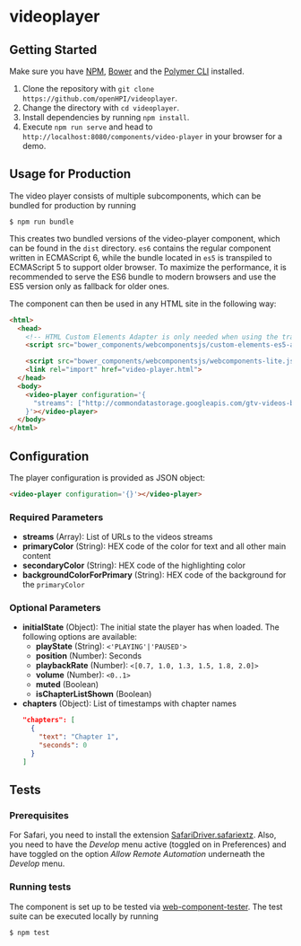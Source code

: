 # videoplayer


## Getting Started

Make sure you have [NPM](https://www.npmjs.com/get-npm), [Bower](https://www.npmjs.com/package/bower) and the [Polymer CLI](https://www.npmjs.com/package/polymer-cli) installed.

1. Clone the repository with `git clone https://github.com/openHPI/videoplayer`.
2. Change the directory with `cd videoplayer`.
3. Install dependencies by running `npm install`.
4. Execute `npm run serve` and head to `http://localhost:8080/components/video-player` in your browser for a demo.

## Usage for Production
The video player consists of multiple subcomponents, which can be bundled for production by running
```
$ npm run bundle
```
This creates two bundled versions of the video-player component, which can be found in the `dist` directory. `es6` contains the regular component written in ECMAScript 6, while the bundle located in `es5` is transpiled to ECMAScript 5 to support older browser.
To maximize the performance, it is recommended to serve the ES6 bundle to modern browsers and use the ES5 version only as fallback for older ones.

The component can then be used in any HTML site in the following way:
```html
<html>
  <head>
    <!-- HTML Custom Elements Adapter is only needed when using the transpiled ES5 version of the component. -->
    <script src="bower_components/webcomponentsjs/custom-elements-es5-adapter.js"></script>

    <script src="bower_components/webcomponentsjs/webcomponents-lite.js"></script>
    <link rel="import" href="video-player.html">
  </head>
  <body>
    <video-player configuration='{
      "streams": ["http://commondatastorage.googleapis.com/gtv-videos-bucket/sample/BigBuckBunny.mp4"]
    }'></video-player>
  </body>
</html>
```

## Configuration

The player configuration is provided as JSON object: 
```html
<video-player configuration='{}'></video-player>
```

### Required Parameters
* **streams** (Array): List of URLs to the videos streams
* **primaryColor** (String): HEX code of the color for text and all other main content
* **secondaryColor** (String): HEX code of the highlighting color
* **backgroundColorForPrimary** (String): HEX code of the background for the `primaryColor`

### Optional Parameters
* **initialState** (Object): The initial state the player has when loaded. The following options are available:
    * **playState** (String): `<'PLAYING'|'PAUSED'>`
    * **position** (Number): Seconds
    * **playbackRate** (Number): `<[0.7, 1.0, 1.3, 1.5, 1.8, 2.0]>`
    * **volume** (Number): `<0..1>`
    * **muted** (Boolean)
    * **isChapterListShown** (Boolean)
* **chapters** (Object): List of timestamps with chapter names
    ```JSON
    "chapters": [
      {
        "text": "Chapter 1",
        "seconds": 0
      }
    ]
    ```

## Tests

### Prerequisites

For Safari, you need to install the extension [SafariDriver.safariextz](http://selenium-release.storage.googleapis.com/2.48/SafariDriver.safariextz). Also, you need to have the _Develop_ menu active (toggled on in Preferences) and have toggled on the option _Allow Remote Automation_ underneath the _Develop_ menu.

### Running tests

The component is set up to be tested via [web-component-tester](https://github.com/Polymer/web-component-tester). The test suite can be executed locally by running
```
$ npm test
```
